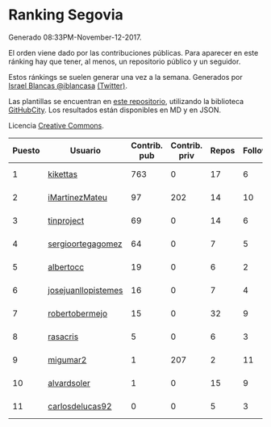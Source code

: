 # Ranking Segovia

Generado 08:33PM-November-12-2017.

El orden viene dado por las contribuciones públicas. Para aparecer en este ránking hay que tener, al menos, un repositorio público y un seguidor.

Estos ránkings se suelen generar una vez a la semana. Generados por [Israel Blancas @iblancasa](https://github.com/iblancasa/) [(Twitter)](https://twitter.com/iblancasa).

Las plantillas se encuentran en [este repositorio](https://github.com/iblancasa/GH-Spanish-Ranking), utilizando la biblioteca [GitHubCity](https://github.com/iblancasa/GitHubCity). Los resultados están disponibles en MD y en JSON.

Licencia [Creative Commons](https://creativecommons.org/licenses/by/4.0/).

| Puesto   |  Usuario  | Contrib. pub | Contrib. priv |Repos| Followers | Desde |  Avatar  |
|----------|-----------|--------------|---------------|-----|-----------|-------|----------|
|1|[kikettas](https://github.com/kikettas)|763|0|17|6|2014-10-08|![kikettas](https://avatars3.githubusercontent.com/u/9082270)|
|2|[iMartinezMateu](https://github.com/iMartinezMateu)|97|202|14|10|2014-10-19|![iMartinezMateu](https://avatars2.githubusercontent.com/u/9308066)|
|3|[tinproject](https://github.com/tinproject)|69|0|14|6|2013-03-01|![tinproject](https://avatars3.githubusercontent.com/u/3742174)|
|4|[sergioortegagomez](https://github.com/sergioortegagomez)|64|0|7|5|2014-09-14|![sergioortegagomez](https://avatars2.githubusercontent.com/u/8767128)|
|5|[albertocc](https://github.com/albertocc)|19|0|6|2|2015-08-18|![albertocc](https://avatars2.githubusercontent.com/u/13858689)|
|6|[josejuanllopistemes](https://github.com/josejuanllopistemes)|16|0|7|4|2015-05-28|![josejuanllopistemes](https://avatars0.githubusercontent.com/u/12647640)|
|7|[robertobermejo](https://github.com/robertobermejo)|15|0|32|9|2010-03-13|![robertobermejo](https://avatars1.githubusercontent.com/u/221931)|
|8|[rasacris](https://github.com/rasacris)|5|0|6|3|2016-03-23|![rasacris](https://avatars1.githubusercontent.com/u/18039000)|
|9|[migumar2](https://github.com/migumar2)|1|207|2|11|2011-05-31|![migumar2](https://avatars2.githubusercontent.com/u/819947)|
|10|[alvardsoler](https://github.com/alvardsoler)|1|0|15|9|2013-04-09|![alvardsoler](https://avatars1.githubusercontent.com/u/4102837)|
|11|[carlosdelucas92](https://github.com/carlosdelucas92)|0|0|5|3|2015-01-27|![carlosdelucas92](https://avatars1.githubusercontent.com/u/10717935)|
